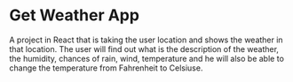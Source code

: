 # Get Weather App

A project in React that is taking the user location and shows the weather in that location. The user will find out what is the description of the weather, the humidity, chances of rain, wind, temperature and he will also be able to change the temperature from Fahrenheit to Celsiuse.


   